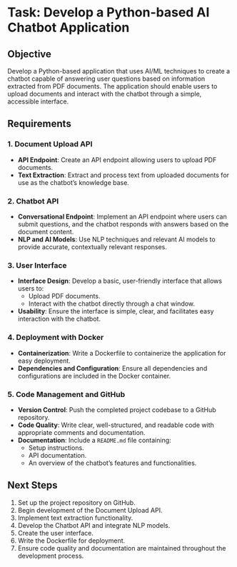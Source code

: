 # Task: Develop a Python-based AI Chatbot Application

## Objective
Develop a Python-based application that uses AI/ML techniques to create a chatbot capable of answering user questions based on information extracted from PDF documents. The application should enable users to upload documents and interact with the chatbot through a simple, accessible interface.

## Requirements

### 1. Document Upload API
- **API Endpoint**: Create an API endpoint allowing users to upload PDF documents.
- **Text Extraction**: Extract and process text from uploaded documents for use as the chatbot’s knowledge base.

### 2. Chatbot API
- **Conversational Endpoint**: Implement an API endpoint where users can submit questions, and the chatbot responds with answers based on the document content.
- **NLP and AI Models**: Use NLP techniques and relevant AI models to provide accurate, contextually relevant responses.

### 3. User Interface
- **Interface Design**: Develop a basic, user-friendly interface that allows users to:
  - Upload PDF documents.
  - Interact with the chatbot directly through a chat window.
- **Usability**: Ensure the interface is simple, clear, and facilitates easy interaction with the chatbot.

### 4. Deployment with Docker
- **Containerization**: Write a Dockerfile to containerize the application for easy deployment.
- **Dependencies and Configuration**: Ensure all dependencies and configurations are included in the Docker container.

### 5. Code Management and GitHub
- **Version Control**: Push the completed project codebase to a GitHub repository.
- **Code Quality**: Write clear, well-structured, and readable code with appropriate comments and documentation.
- **Documentation**: Include a `README.md` file containing:
  - Setup instructions.
  - API documentation.
  - An overview of the chatbot’s features and functionalities.

## Next Steps
1. Set up the project repository on GitHub.
2. Begin development of the Document Upload API.
3. Implement text extraction functionality.
4. Develop the Chatbot API and integrate NLP models.
5. Create the user interface.
6. Write the Dockerfile for deployment.
7. Ensure code quality and documentation are maintained throughout the development process.